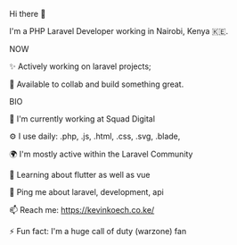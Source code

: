 Hi there 👋

I'm a PHP Laravel Developer working in Nairobi, Kenya 🇰🇪.

NOW

✨ Actively working on laravel projects;

🤝 Available to collab and build something great.

BIO

🏢 I'm currently working at Squad Digital

⚙️ I use daily: .php, .js, .html, .css, .svg, .blade,

🌍 I'm mostly active within the Laravel Community

🌱 Learning about flutter as well as vue

💬 Ping me about laravel, development, api

📫 Reach me: https://kevinkoech.co.ke/

⚡️ Fun fact: I'm a huge call of duty (warzone) fan
